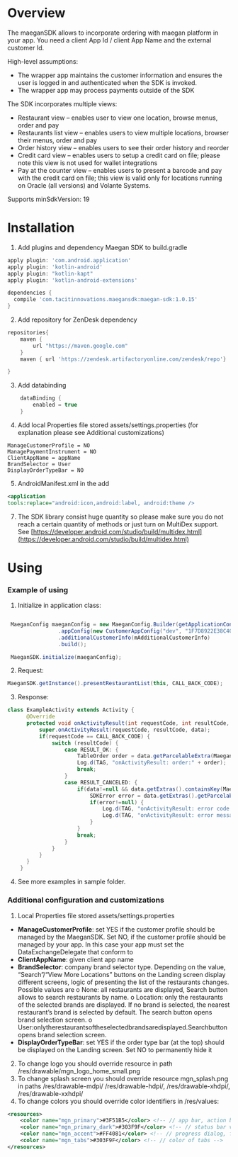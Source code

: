 # Overview

The maeganSDK allows to incorporate ordering with maegan platform in your app. You need a client App Id / client App Name and the external customer Id.

High-level assumptions:
* The wrapper app maintains the customer information and ensures the user is logged in and authenticated when the SDK is invoked.
* The wrapper app may process payments outside of the SDK

The SDK incorporates multiple views:
* Restaurant view – enables user to view one location, browse menus, order and pay
* Restaurants list view – enables users to view multiple locations, browser their menus,
order and pay
* Order history view – enables users to see their order history and reorder
* Credit card view – enables users to setup a credit card on file; please note this view is
not used for wallet integrations
* Pay at the counter view – enables users to present a barcode and pay with the credit
card on file; this view is valid only for locations running on Oracle (all versions) and Volante Systems.

Supports minSdkVersion: 19

# Installation

1. Add plugins and dependency Maegan SDK to build.gradle

```groovy
apply plugin: 'com.android.application'
apply plugin: 'kotlin-android'
apply plugin: "kotlin-kapt"
apply plugin: 'kotlin-android-extensions'

dependencies {
  compile 'com.tacitinnovations.maegansdk:maegan-sdk:1.0.15'
}
```

2. Add repository for ZenDesk dependency 

```groovy
repositories{
    maven {
        url "https://maven.google.com"
    }
    maven { url 'https://zendesk.artifactoryonline.com/zendesk/repo'}

}
```

3. Add databinding 

```groovy
    dataBinding {
        enabled = true
    }
```

4. Add local Properties file stored assets/settings.properties (for explanation please see Additional customizations) 
```
ManageCustomerProfile = NO
ManagePaymentInstrument = NO
ClientAppName = appName
BrandSelector = User
DisplayOrderTypeBar = NO
```


5.  AndroidManifest.xml in the <application> add
```xml
<application 
tools:replace="android:icon,android:label, android:theme />

```

7. The SDK library consist huge quantity so please make sure you do not reach a certain quantity of methods or just turn on MultiDex support. See [https://developer.android.com/studio/build/multidex.html](https://developer.android.com/studio/build/multidex.html)

# Using

### Example of using

1. Initialize in application class:    

```java

 MaeganConfig maeganConfig = new MaeganConfig.Builder(getApplicationContext())
     	        .appConfig(new CustomerAppConfig("dev", "1F7D8922E38C4085A48BC6A1D9C3655A", "aramarkCuSDK"))
                .additionalCustomerInfo(mAdditionalCustomerInfo)
                .build();

 MaeganSDK.initialize(maeganConfig);

```

2. Request:

```java
MaeganSDK.getInstance().presentRestaurantList(this, CALL_BACK_CODE);

```

3. Response:

```java
class ExampleActivity extends Activity {
      @Override
      protected void onActivityResult(int requestCode, int resultCode, Intent data) {
          super.onActivityResult(requestCode, resultCode, data);
          if(requestCode == CALL_BACK_CODE) {
              switch (resultCode) {
                  case RESULT_OK: {
                      TableOrder order = data.getParcelableExtra(MaeganSDK.RESULT_TABLE_ORDER);
                      Log.d(TAG, "onActivityResult: order:" + order);
                      break;
                  }
                  case RESULT_CANCELED: {
                      if(data!=null && data.getExtras().containsKey(MaeganSDK.RESULT_ERROR)){
                          SDKError error = data.getExtras().getParcelable(MaeganSDK.RESULT_ERROR);
                          if(error!=null) {
                              Log.d(TAG, "onActivityResult: error code:" + error.getCode());
                              Log.d(TAG, "onActivityResult: error message:" + error.getMessage());
                          }
                      }
                      break;
                  }
              }
          }
      }
    }
```

4. See more examples in sample folder.

### Additional configuration and customizations
1. Local Properties file stored assets/settings.properties

* **ManageCustomerProfile**: set YES if the customer profile should be managed by the MaeganSDK. Set NO, if the customer profile should be managed by your app. In this case your app must set the DataExchangeDelegate that conform to
* **ClientAppName**: given client app name
* **BrandSelector**: company brand selector type. Depending on the value, “Search”/“View More Locations” buttons on the Landing screen display different screens, logic of presenting the list of the restaurants changes. Possible values are
o None: all restaurants are displayed, Search button allows to search restaurants by name.
o Location: only the restaurants of the selected brands are displayed. If no brand is selected, the nearest restaurant’s brand is selected by default. The search button opens brand selection screen.
o User:onlytherestaurantsoftheselectedbrandsaredisplayed.Searchbutton opens brand selection screen.
* **DisplayOrderTypeBar**: set YES if the order type bar (at the top) should be displayed on the Landing screen. Set NO to permanently hide it

2. To change logo you should override resource in path /res/drawable/mgn_logo_home_small.png
3. To change splash screen you should override resource mgn_splash.png in paths  /res/drawable-mdpi/
/res/drawable-hdpi/, /res/drawable-xhdpi/, /res/drawable-xxhdpi/ 
4. To change colors you should override color identifiers in /res/values:
```xml
<resources>
    <color name="mgn_primary">#3F51B5</color> <!-- // app bar, action bar, additional -->
    <color name="mgn_primary_dark">#303F9F</color> <!-- // status bar version. -->
    <color name="mgn_accent">#FF4081</color> <!-- // progress dialog, floating button and main buttons-->
    <color name="mgn_tabs">#303F9F</color> <!-- // color of tabs -->
</resources>
```
